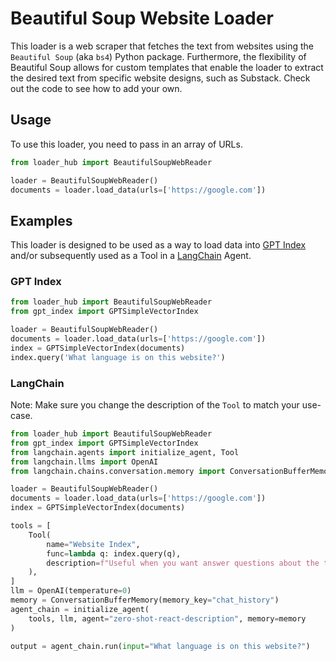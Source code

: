 # Beautiful Soup Website Loader

This loader is a web scraper that fetches the text from websites using the `Beautiful Soup` (aka `bs4`) Python package. Furthermore, the flexibility of Beautiful Soup allows for custom templates that enable the loader to extract the desired text from specific website designs, such as Substack. Check out the code to see how to add your own.

## Usage

To use this loader, you need to pass in an array of URLs.

```python
from loader_hub import BeautifulSoupWebReader

loader = BeautifulSoupWebReader()
documents = loader.load_data(urls=['https://google.com'])
```

## Examples

This loader is designed to be used as a way to load data into [GPT Index](https://github.com/jerryjliu/gpt_index/tree/main/gpt_index) and/or subsequently used as a Tool in a [LangChain](https://github.com/hwchase17/langchain) Agent.

### GPT Index

```python
from loader_hub import BeautifulSoupWebReader
from gpt_index import GPTSimpleVectorIndex

loader = BeautifulSoupWebReader()
documents = loader.load_data(urls=['https://google.com'])
index = GPTSimpleVectorIndex(documents)
index.query('What language is on this website?')
```

### LangChain

Note: Make sure you change the description of the `Tool` to match your use-case.

```python
from loader_hub import BeautifulSoupWebReader
from gpt_index import GPTSimpleVectorIndex
from langchain.agents import initialize_agent, Tool
from langchain.llms import OpenAI
from langchain.chains.conversation.memory import ConversationBufferMemory

loader = BeautifulSoupWebReader()
documents = loader.load_data(urls=['https://google.com'])
index = GPTSimpleVectorIndex(documents)

tools = [
    Tool(
        name="Website Index",
        func=lambda q: index.query(q),
        description=f"Useful when you want answer questions about the text on websites.",
    ),
]
llm = OpenAI(temperature=0)
memory = ConversationBufferMemory(memory_key="chat_history")
agent_chain = initialize_agent(
    tools, llm, agent="zero-shot-react-description", memory=memory
)

output = agent_chain.run(input="What language is on this website?")
```
